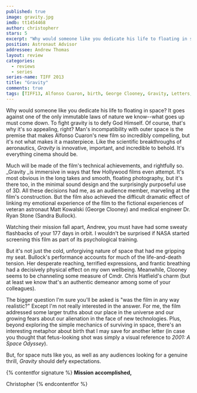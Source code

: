 ```yaml
---
published: true
image: gravity.jpg
imdb: tt1454468
author: christopherr 
stars: 5
excerpt: "Why would someone like you dedicate his life to floating in space? It goes against one of the only immutable laws of nature we know—what goes up must come down."
position: Astronaut Advisor
addressee: Andrew Thomas
layout: review
categories:
  - reviews
  - series
series-name: TIFF 2013
title: "Gravity"
comments: true
tags: [TIFF13, Alfonso Cuaron, birth, George Clooney, Gravity, Letters, Oscars 2014, Sandra Bullock, sc-fi, space, TIFF, Toronto International Film Festival]
---
```

Why would someone like you dedicate his life to floating in space? It goes against one of the only immutable laws of nature we know--what goes up must come down. To fight gravity is to defy God Himself. Of course, that's why it's so appealing, right? Man's incompatibility with outer space is the premise that makes Alfonso Cuaron's new film so incredibly compelling, but it's not what makes it a masterpiece. Like the scientific breakthroughs of aeronautics, _Gravity_ is innovative, important, and incredible to behold. It's everything cinema should be.

Much will be made of the film's technical achievements, and rightfully so. _Gravity _is immersive in ways that few Hollywood films even attempt. It's most obvious in the long takes and smooth, floating photography, but it's there too, in the minimal sound design and the surprisingly purposeful use of 3D. All these decisions had me, as an audience member, marveling at the film's construction. But the film also achieved the difficult dramatic effect of linking my emotional experience of the film to the fictional experiences of veteran astronaut Matt Kowalski (George Clooney) and medical engineer Dr. Ryan Stone (Sandra Bullock).

Watching their mission fall apart, Andrew, you must have had some sweaty flashbacks of your 177 days in orbit. I wouldn't be surprised if NASA started screening this film as part of its psychological training.

But it's not just the cold, unforgiving nature of space that had me gripping my seat. Bullock's performance accounts for much of the life-and-death tension. Her desperate reaching, terrified expressions, and frantic breathing had a decisively physical effect on my own wellbeing. Meanwhile, Clooney seems to be channeling some measure of Cmdr. Chris Hatfield's charm (but at least we know that's an authentic demeanor among some of your colleagues). 

The bigger question I'm sure you'll be asked is "was the film in any way realistic?" Except I'm not really interested in the answer. For me, the film addressed some larger truths about our place in the universe and our growing fears about our alienation in the face of new technologies. Plus, beyond exploring the simple mechanics of surviving in space, there's an interesting metaphor about birth that I may save for another letter (in case you thought that fetus-looking shot was simply a visual reference to _2001: A Space Odyssey_). 

But, for space nuts like you, as well as any audiences looking for a genuine thrill, _Gravity_ should defy expectations.

{% contentfor signature %}
**Mission accomplished,**

Christopher
{% endcontentfor %}